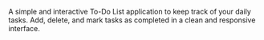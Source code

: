 A simple and interactive To-Do List application to keep track of your daily tasks.
Add, delete, and mark tasks as completed in a clean and responsive interface.
